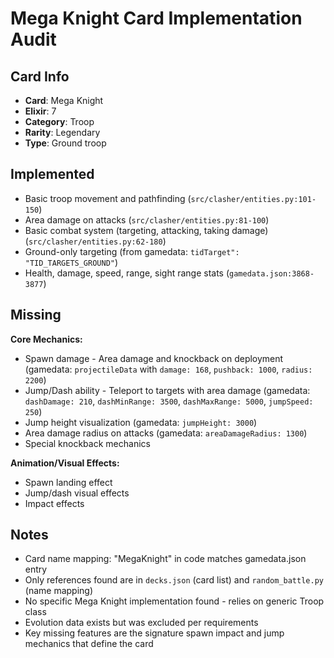 # Mega Knight Card Implementation Audit

## Card Info
- **Card**: Mega Knight
- **Elixir**: 7
- **Category**: Troop
- **Rarity**: Legendary
- **Type**: Ground troop

## Implemented
- Basic troop movement and pathfinding (`src/clasher/entities.py:101-150`)
- Area damage on attacks (`src/clasher/entities.py:81-100`)
- Basic combat system (targeting, attacking, taking damage) (`src/clasher/entities.py:62-180`)
- Ground-only targeting (from gamedata: `tidTarget": "TID_TARGETS_GROUND"`)
- Health, damage, speed, range, sight range stats (`gamedata.json:3868-3877`)

## Missing
**Core Mechanics:**
- Spawn damage - Area damage and knockback on deployment (gamedata: `projectileData` with `damage: 168`, `pushback: 1000`, `radius: 2200`)
- Jump/Dash ability - Teleport to targets with area damage (gamedata: `dashDamage: 210`, `dashMinRange: 3500`, `dashMaxRange: 5000`, `jumpSpeed: 250`)
- Jump height visualization (gamedata: `jumpHeight: 3000`)
- Area damage radius on attacks (gamedata: `areaDamageRadius: 1300`)
- Special knockback mechanics

**Animation/Visual Effects:**
- Spawn landing effect
- Jump/dash visual effects
- Impact effects

## Notes
- Card name mapping: "MegaKnight" in code matches gamedata.json entry
- Only references found are in `decks.json` (card list) and `random_battle.py` (name mapping)
- No specific Mega Knight implementation found - relies on generic Troop class
- Evolution data exists but was excluded per requirements
- Key missing features are the signature spawn impact and jump mechanics that define the card